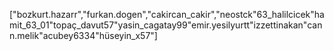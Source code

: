 ["bozkurt.hazarr","furkan.dogen","cakircan_cakir","neostck"63_halilcicek"hamit_63_01"topaç_davut57"yasin_cagatay99"emir.yesilyurtt"izzettinakan"cann.melik"acubey6334"hüseyin_x57"]
